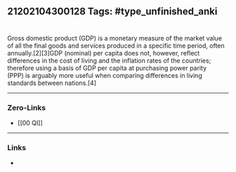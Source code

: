 21202104300128
Tags: #type_unfinished_anki 
---
# 

Gross domestic product (GDP) is a monetary measure of the market value of all the final goods and services produced in a specific time period, often annually.[2][3]GDP (nominal) per capita does not, however, reflect differences in the cost of living and the inflation rates of the countries; therefore using a basis of GDP per capita at purchasing power parity (PPP) is arguably more useful when comparing differences in living standards between nations.[4]

---
### Zero-Links
- [[00 QI]]
---
### Links
-